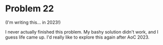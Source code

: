 # Problem 22
(I'm writing this... in 2023!)

I never actually finished this problem. My bashy solution didn't work, and I guess life came up. I'd really like to explore this again after AoC 2023.